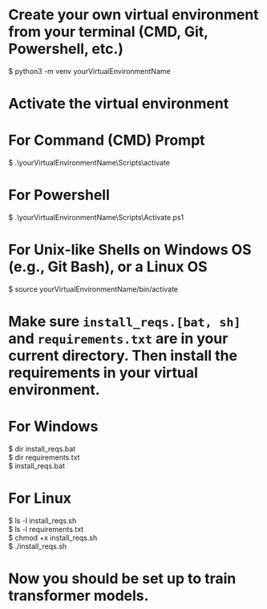 # Create your own virtual environment from your terminal (CMD, Git, Powershell, etc.)
$  python3 -m venv yourVirtualEnvironmentName

# Activate the virtual environment
# For Command (CMD) Prompt
$  .\yourVirtualEnvironmentName\Scripts\activate

# For Powershell
$  .\yourVirtualEnvironmentName\Scripts\Activate.ps1

# For Unix-like Shells on Windows OS (e.g., Git Bash), or a Linux OS
$  source yourVirtualEnvironmentName/bin/activate

# Make sure `install_reqs.[bat, sh]` and `requirements.txt` are in your current directory. Then install the requirements in your virtual environment.
# For Windows
$  dir install_reqs.bat  
$  dir requirements.txt  
$  install_reqs.bat  

# For Linux
$  ls -l install_reqs.sh  
$  ls -l requirements.txt  
$  chmod +x install_reqs.sh  
$  ./install_reqs.sh  

# Now you should be set up to train transformer models.

